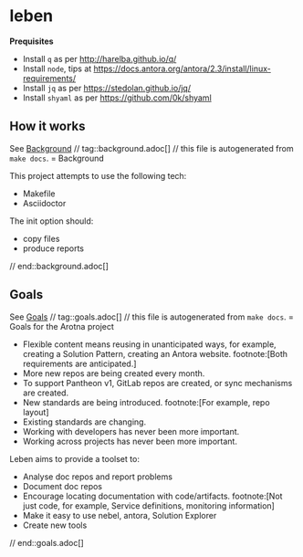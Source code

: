 # leben
**Prequisites**

* Install `q` as per http://harelba.github.io/q/
* Install `node`, tips at https://docs.antora.org/antora/2.3/install/linux-requirements/
* Install `jq` as per https://stedolan.github.io/jq/
* Install `shyaml` as per https://github.com/0k/shyaml

## How it works
See [Background](https://arotna.github.io/leben)
// tag::background.adoc[]
// this file is autogenerated from `make docs`.
= Background

This project attempts to use the following tech:

* Makefile
* Asciidoctor

The init option should:

* copy files
* produce reports


// end::background.adoc[]
## Goals

See [Goals](https://arotna.github.io/leben)
// tag::goals.adoc[]
// this file is autogenerated from `make docs`.
= Goals for the Arotna project

* Flexible content means reusing in unanticipated ways, for example, creating a Solution Pattern, creating an Antora website. footnote:[Both requirements are anticipated.]
* More new repos are being created every month.
* To support Pantheon v1, GitLab repos are created, or sync mechanisms are created.
* New standards are being introduced. footnote:[For example, repo layout]
* Existing standards are changing.
* Working with developers has never been more important.
* Working across projects has never been more important.

Leben aims to provide a toolset to:

* Analyse doc repos and report problems
* Document doc repos
* Encourage locating documentation with code/artifacts. footnote:[Not just code, for example, Service definitions, monitoring information]
* Make it easy to use nebel, antora, Solution Explorer
* Create new tools

// end::goals.adoc[]
